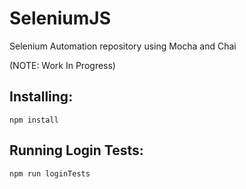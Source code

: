 # SeleniumJS

Selenium Automation repository using Mocha and Chai

(NOTE: Work In Progress)

## Installing:

` npm install `

## Running Login Tests:

`npm run loginTests`
